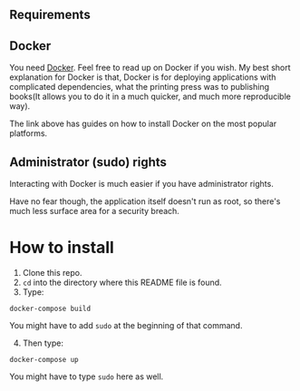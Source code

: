 ## Requirements
## Docker
You need [Docker](https://docs.docker.com/get-docker/). Feel free to read up on Docker if you wish.
My best short explanation for Docker is that, Docker is for deploying applications with complicated
dependencies, what the printing press was to publishing books(It allows you to do it in a much quicker,
and much more reproducible way).

The link above has guides on how to install Docker on the most popular platforms.

## Administrator (sudo) rights
Interacting with Docker is much easier if you have administrator rights. 

Have no fear though, the application itself doesn't run as root, so there's much less surface area
for a security breach.

# How to install

 1. Clone this repo.
 2. `cd` into the directory where this README file is found.
 3. Type:

```
docker-compose build
```

 You might have to add `sudo` at the beginning of that command.

 4. Then type:

```
docker-compose up
```

 You might have to type `sudo` here as well. 

